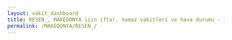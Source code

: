 ```yaml
---
layout: vakit_dashboard
title: RESEN_, MAKEDONYA için iftar, namaz vakitleri ve hava durumu - ilçe/eyalet seç
permalink: /MAKEDONYA/RESEN_/
---
```


<script type="text/javascript">
  var GLOBAL_COUNTRY = 'MAKEDONYA';
  var GLOBAL_CITY = 'RESEN_';
  var GLOBAL_STATE = '';
  var lat = 72;
  var lon = 21;
</script>
